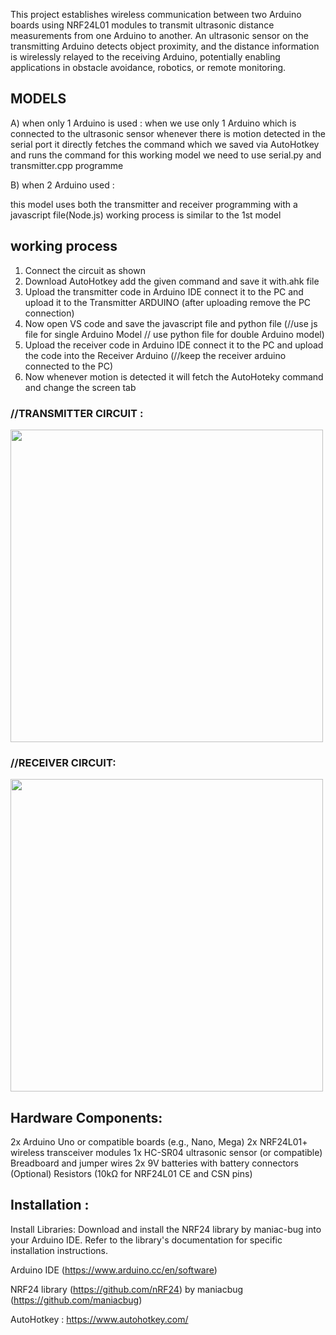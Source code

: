 This project establishes wireless communication between two Arduino boards using NRF24L01 modules to transmit ultrasonic distance measurements from one Arduino to another. An ultrasonic sensor on the transmitting Arduino detects object proximity, and the distance information is wirelessly relayed to the receiving Arduino, potentially enabling applications in obstacle avoidance, robotics, or remote monitoring.

## MODELS

A) when only 1 Arduino is used :
when we use only 1 Arduino which is connected to the ultrasonic sensor whenever there is motion detected in the serial port it directly fetches the command which we saved via AutoHotkey and runs the command 
for this working model we need to use 
serial.py and transmitter.cpp programme

B) when 2 Arduino used :

this model uses both the transmitter and receiver programming with a javascript file(Node.js) 
working process is similar to the 1st model 

## working process

1. Connect the circuit as shown
2. Download AutoHotkey add the given command and save it with.ahk file
3. Upload the transmitter code in Arduino IDE connect it to the PC and upload it to the Transmitter ARDUINO (after uploading remove the PC connection)
4. Now open VS code and save the javascript file and python file (//use js file for single Arduino Model // use python file for double Arduino model)
5. Upload the receiver code in Arduino IDE connect it to the PC and upload the code into the Receiver Arduino (//keep the receiver arduino connected to the PC)
6. Now whenever motion is detected it will fetch the AutoHoteky command and change the screen tab
   
  


 ### //TRANSMITTER CIRCUIT :

<img src ="https://github.com/tapaswisharma/Motion_tabscreen_change-/assets/130048461/8ed56d79-8ccd-4eef-8839-3c3c766e5a30.type" width= "500" height="500">

### //RECEIVER CIRCUIT:
<img src ="https://github.com/tapaswisharma/Motion_tabscreen_change-/assets/130048461/34c05cd8-ebac-46cb-bcc6-ffd12f62f64c.type" width= "500" height="500">


## Hardware Components:


2x Arduino Uno or compatible boards (e.g., Nano, Mega)
2x NRF24L01+ wireless transceiver modules
1x HC-SR04 ultrasonic sensor (or compatible)
Breadboard and jumper wires
2x 9V batteries with battery connectors
(Optional) Resistors (10kΩ for NRF24L01 CE and CSN pins)



## Installation :
Install Libraries: Download and install the NRF24 library by maniac-bug into your Arduino IDE. Refer to the library's documentation for specific installation instructions.

Arduino IDE (https://www.arduino.cc/en/software)

NRF24 library (https://github.com/nRF24) by maniacbug (https://github.com/maniacbug)

AutoHotkey : https://www.autohotkey.com/





